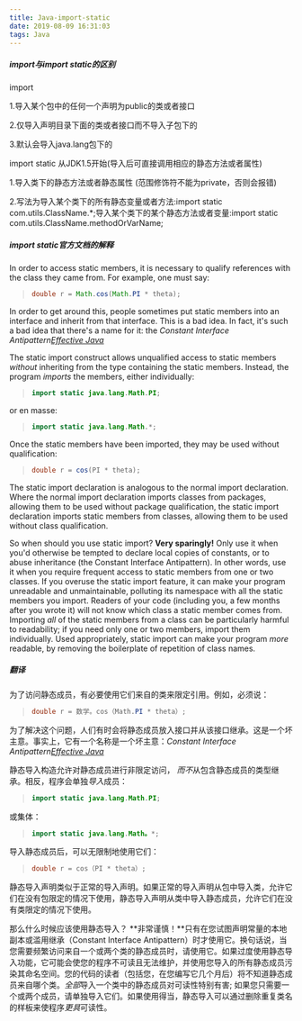 ```yaml
---
title: Java-import-static
date: 2019-08-09 16:31:03
tags: Java
---
```


##### import与import static的区别

import

1.导入某个包中的任何一个声明为public的类或者接口

2.仅导入声明目录下面的类或者接口而不导入子包下的

3.默认会导入java.lang包下的

import static 从JDK1.5开始(导入后可直接调用相应的静态方法或者属性)

1.导入类下的静态方法或者静态属性     (范围修饰符不能为private，否则会报错)

2.写法为导入某个类下的所有静态变量或者方法:import static com.utils.ClassName.*;导入某个类下的某个静态方法或者变量:import static com.utils.ClassName.methodOrVarName;

##### import static官方文档的解释

In order to access static members, it is necessary to qualify references with the class they came from. For example, one must say:

> ```java
> double r = Math.cos(Math.PI * theta);
> ```

In order to get around this, people sometimes put static members into an interface and inherit from that interface. This is a bad idea. In fact, it's such a bad idea that there's a name for it: the *Constant Interface Antipattern*[*Effective Java*](http://java.sun.com/docs/books/effective/)

The static import construct allows unqualified access to static members *without* inheriting from the type containing the static members. Instead, the program *imports* the members, either individually:

> ```java
> import static java.lang.Math.PI;
> ```

or en masse:

> ```java
> import static java.lang.Math.*;
> ```

Once the static members have been imported, they may be used without qualification:

> ```java
> double r = cos(PI * theta);
> ```

The static import declaration is analogous to the normal import declaration. Where the normal import declaration imports classes from packages, allowing them to be used without package qualification, the static import declaration imports static members from classes, allowing them to be used without class qualification.

So when should you use static import? **Very sparingly!** Only use it when you'd otherwise be tempted to declare local copies of constants, or to abuse inheritance (the Constant Interface Antipattern). In other words, use it when you require frequent access to static members from one or two classes. If you overuse the static import feature, it can make your program unreadable and unmaintainable, polluting its namespace with all the static members you import. Readers of your code (including you, a few months after you wrote it) will not know which class a static member comes from. Importing *all* of the static members from a class can be particularly harmful to readability; if you need only one or two members, import them individually. Used appropriately, static import can make your program *more* readable, by removing the boilerplate of repetition of class names.

##### 翻译

为了访问静态成员，有必要使用它们来自的类来限定引用。例如，必须说：

> ```java
> double r = 数学。cos（Math.PI * theta）;
> ```

为了解决这个问题，人们有时会将静态成员放入接口并从该接口继承。这是一个坏主意。事实上，它有一个名称是一个坏主意：*Constant Interface Antipattern*[*Effective Java*](http://java.sun.com/docs/books/effective/)

静态导入构造允许对静态成员进行非限定访问， *而不*从包含静态成员的类型继承。相反，程序会单独*导入*成员：

> ```java
> import static java.lang.Math.PI;
> ```

或集体：

> ```java
> import static java.lang.Math。*;
> ```

导入静态成员后，可以无限制地使用它们：

> ```java
> double r = cos（PI * theta）;
> ```

静态导入声明类似于正常的导入声明。如果正常的导入声明从包中导入类，允许它们在没有包限定的情况下使用，静态导入声明从类中导入静态成员，允许它们在没有类限定的情况下使用。

那么什么时候应该使用静态导入？ **非常谨慎！**只有在您试图声明常量的本地副本或滥用继承（Constant Interface Antipattern）时才使用它。换句话说，当您需要频繁访问来自一个或两个类的静态成员时，请使用它。如果过度使用静态导入功能，它可能会使您的程序不可读且无法维护，并使用您导入的所有静态成员污染其命名空间。您的代码的读者（包括您，在您编写它几个月后）将不知道静态成员来自哪个类。*全部*导入一个类中的静态成员对可读性特别有害; 如果您只需要一个或两个成员，请单独导入它们。如果使用得当，静态导入可以通过删除重复类名的样板来使程序*更具*可读性。